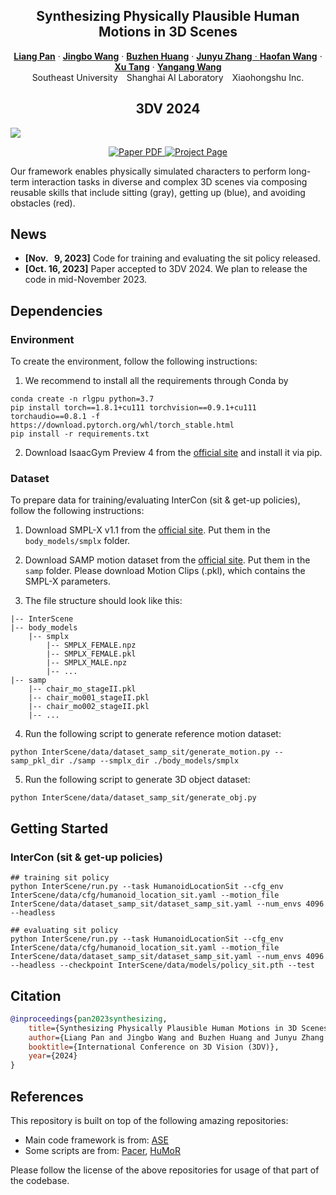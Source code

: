 <p align="center">

  <h2 align="center">Synthesizing Physically Plausible Human Motions in 3D Scenes</h2>
  <p align="center">
    <a href="https://liangpan99.github.io/"><strong>Liang Pan</strong></a>
    ·  
    <a href="https://wangjingbo1219.github.io/"><strong>Jingbo Wang</strong></a>
    ·
    <a href="http://www.buzhenhuang.com/"><strong>Buzhen Huang</strong></a>
    ·
    <a href="https://github.com/budiu-39"><strong>Junyu Zhang</strong>
    ·
    <a href="https://haofanwang.github.io/"><strong>Haofan Wang</strong></a>
    ·
    <a href="https://tangxuvis.github.io/"><strong>Xu Tang</strong></a>
    ·
    <a href="https://www.yangangwang.com/"><strong>Yangang Wang</strong></a>
    <br>
    Southeast University&emsp;Shanghai AI Laboratory&emsp;Xiaohongshu Inc.
  </p>
  <h2 align="center">3DV 2024</h2>
  <img src='https://github.com/liangpan99/InterScene/blob/main/docs/assets/teaser.png'>
</p>

<p align="center">
    <a href="https://arxiv.org/abs/2308.09036">
      <img src='https://img.shields.io/badge/Paper-PDF-green?style=for-the-badge&logo=adobeacrobatreader&logoWidth=20&logoColor=white&labelColor=66cc00&color=94DD15' alt='Paper PDF'>
    </a>
    <a href='https://liangpan99.github.io/InterScene'>
      <img src='https://img.shields.io/badge/InterScene-Page-orange?style=for-the-badge&logo=Google%20chrome&logoColor=white&labelColor=D35400' alt='Project Page'></a>
  </p>

Our framework enables physically simulated characters to perform long-term interaction tasks in diverse and complex 3D scenes via composing reusable skills that include sitting (gray), getting up (blue), and avoiding obstacles (red).

## News

- **[Nov. &nbsp; 9, 2023]** Code for training and evaluating the sit policy released.
- **[Oct. 16, 2023]** Paper accepted to 3DV 2024. We plan to release the code in mid-November 2023.

## Dependencies

### Environment

To create the environment, follow the following instructions: 

1. We recommend to install all the requirements through Conda by
```
conda create -n rlgpu python=3.7
pip install torch==1.8.1+cu111 torchvision==0.9.1+cu111 torchaudio==0.8.1 -f https://download.pytorch.org/whl/torch_stable.html
pip install -r requirements.txt
```

2. Download IsaacGym Preview 4 from the [official site](https://developer.nvidia.com/isaac-gym) and install it via pip.


### Dataset

To prepare data for training/evaluating InterCon (sit & get-up policies), follow the following instructions:

1. Download SMPL-X v1.1 from the [official site](https://smpl-x.is.tue.mpg.de/). Put them in the `body_models/smplx` folder. 

2. Download SAMP motion dataset from the [official site](https://samp.is.tue.mpg.de/). Put them in the `samp` folder. Please download Motion Clips (.pkl), which contains the SMPL-X parameters.

3. The file structure should look like this:

```
|-- InterScene
|-- body_models
    |-- smplx
        |-- SMPLX_FEMALE.npz
        |-- SMPLX_FEMALE.pkl
        |-- SMPLX_MALE.npz
        |-- ...
|-- samp
    |-- chair_mo_stageII.pkl
    |-- chair_mo001_stageII.pkl
    |-- chair_mo002_stageII.pkl
    |-- ...
```

4. Run the following script to generate reference motion dataset:

```
python InterScene/data/dataset_samp_sit/generate_motion.py --samp_pkl_dir ./samp --smplx_dir ./body_models/smplx
```

5. Run the following script to generate 3D object dataset:

```
python InterScene/data/dataset_samp_sit/generate_obj.py
```

## Getting Started

### InterCon (sit & get-up policies)

```
## training sit policy
python InterScene/run.py --task HumanoidLocationSit --cfg_env InterScene/data/cfg/humanoid_location_sit.yaml --motion_file InterScene/data/dataset_samp_sit/dataset_samp_sit.yaml --num_envs 4096 --headless

## evaluating sit policy
python InterScene/run.py --task HumanoidLocationSit --cfg_env InterScene/data/cfg/humanoid_location_sit.yaml --motion_file InterScene/data/dataset_samp_sit/dataset_samp_sit.yaml --num_envs 4096 --headless --checkpoint InterScene/data/models/policy_sit.pth --test
```

## Citation

```bibtex
@inproceedings{pan2023synthesizing,
    title={Synthesizing Physically Plausible Human Motions in 3D Scenes}, 
    author={Liang Pan and Jingbo Wang and Buzhen Huang and Junyu Zhang and Haofan Wang and Xu Tang and Yangang Wang},
    booktitle={International Conference on 3D Vision (3DV)},
    year={2024}
}
```

## References
This repository is built on top of the following amazing repositories: 
* Main code framework is from: [ASE](https://github.com/nv-tlabs/ASE)
* Some scripts are from: [Pacer](https://github.com/nv-tlabs/pacer/tree/main), [HuMoR](https://github.com/davrempe/humor)

Please follow the license of the above repositories for usage of that part of the codebase. 